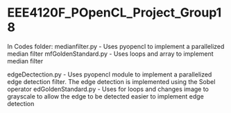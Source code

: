 # EEE4120F_POpenCL_Project_Group18 

In Codes folder: 
medianfilter.py - Uses pyopencl to implement a parallelized median filter 
mfGoldenStandard.py - Uses loops and array to implement median filter 

edgeDectection.py - Uses pyopencl module to implement a parallelized edge detection filter. The edge detection is implemented using the Sobel operator 
edGoldenStandard.py - Uses for loops and changes image to grayscale to allow the edge to be detected easier to implement edge detection
